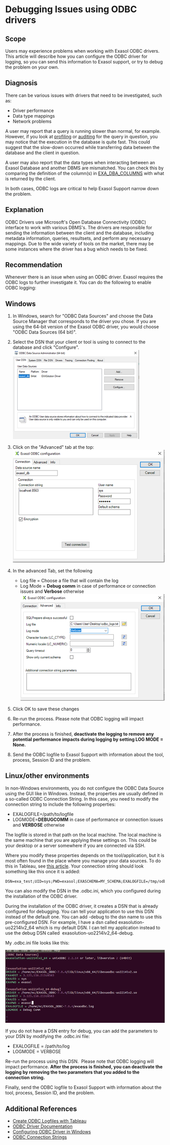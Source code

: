 # Debugging Issues using ODBC drivers 
## Scope

Users may experience problems when working with Exasol ODBC drivers. This article will describe how you can configure the ODBC driver for logging, so you can send this information to Exasol support, or try to debug the problem on your own. 

## Diagnosis

There can be various issues with drivers that need to be investigated, such as:

* Driver performance
* Data type mappings
* Network problems

A user may report that a query is running slower than normal, for example. However, if you look at [profiling](https://docs.exasol.com/database_concepts/profiling.htm) or [auditing](https://docs.exasol.com/database_concepts/auditing.htm) for the query in question, you may notice that the execution in the database is quite fast. This could suggest that the slow-down occurred while transferring data between the database and the client in question. 

A user may also report that the data types when interacting between an Exasol Database and another DBMS are mismatched. You can check this by comparing the definition of the column(s) in [EXA_DBA_COLUMNS](https://docs.exasol.com/sql_references/system_tables/metadata/exa_dba_columns.htmhttps://docs.exasol.com/sql_references/system_tables/metadata/exa_dba_columns.htm) with what is returned by the client. 

In both cases, ODBC logs are critical to help Exasol Support narrow down the problem. 

## Explanation

ODBC Drivers use Microsoft's Open Database Connectivity (ODBC) interface to work with various DBMS's. The drivers are responsible for sending the information between the client and the database, including metadata information, queries, resultsets, and perform any necessary mappings. Due to the wide variety of tools on the market, there may be some instances where the driver has a bug which needs to be fixed. 

## Recommendation

Whenever there is an issue when using an ODBC driver. Exasol requires the ODBC logs to further investigate it. You can do the following to enable ODBC logging:

## Windows

1. In Windows, search for "ODBC Data Sources" and choose the Data Source Manager that corresponds to the driver you chose. If you are using the 64-bit version of the Exasol ODBC driver, you would choose "ODBC Data Sources (64 bit)".
2. Select the DSN that your client or tool is using to connect to the database and click "Configure".![](images/Screenshot-2020-11-16-114341.png)
3. Click on the "Advanced" tab at the top:![](images/Screenshot-2020-11-16-114404.png)
4. In the advanced Tab, set the following


	* Log file = Choose a file that will contain the log
	* Log Mode = **Debug comm** in case of performance or connection issues and **Verbose** otherwise  
	![](images/Screenshot-2020-11-16-114443.png)
5. Click OK to save these changes
6. Re-run the process.  Please note that ODBC logging will impact performance.
7. After the process is finished, **deactivate the logging to remove any potential performance impacts during logging by setting LOG MODE = None.**
8. Send the ODBC logfile to Exasol Support with information about the tool, process, Session ID and the problem.

## Linux/other environments

In non-Windows environments, you do not configure the ODBC Data Source using the GUI like in Windows. Instead, the properties are usually defined in a so-called ODBC Connection String. In this case, you need to modify the connection string to include the following properties:

* EXALOGFILE=/path/to/logfile
* LOGMODE=**DEBUGCOMM** in case of performance or connection issues and **VERBOSE** otherwise

The logfile is stored in that path on the local machine. The local machine is the same machine that you are applying these settings on. This could be your desktop or a server somewhere if you are connected via SSH. 

Where you modify these properties depends on the tool/application, but it is most often found in the place where you manage your data sources. To do this in Tableau, see [this article](https://community.exasol.com/t5/connect-with-exasol/how-to-create-odbc-logfiles-with-tableau/ta-p/1244). Your connection string should look something like this once it is added:


```markup
DSN=exa_test;UID=sys;PWD=exasol;EXASCHEMA=MY_SCHEMA;EXALOGFILE=/tmp/odbc_logs.txt;LOGMODE=VERBOSE
```
You can also modify the DSN in the .odbc.ini, which you configured during the installation of the ODBC driver.  

During the installation of the ODBC driver, it creates a DSN that is already configured for debugging. You can tell your application to use this DSN instead of the default one. You can add -debug to the dsn name to use this pre-configured DSN. For example, I have a dsn called exasolution-uo2214lv2_64 which is my default DSN. I can tell my application instead to use the debug DSN called  exasolution-uo2214lv2_64-debug.

My .odbc.ini file looks like this:

![](images/Screenshot-2021-01-14-150259.png)

If you do not have a DSN entry for debug, you can add the parameters to your DSN by modifying the .odbc.ini file:

* EXALOGFILE = /path/to/log
* LOGMODE = VERBOSE

Re-run the process using this DSN.  Please note that ODBC logging will impact performance. **After the process is finished, you can deactivate the logging by removing the two parameters that you added to the connection string.**

Finally, send the ODBC logfile to Exasol Support with information about the tool, process, Session ID, and the problem. 

## Additional References

* [Create ODBC Logfiles with Tableau](https://community.exasol.com/t5/connect-with-exasol/how-to-create-odbc-logfiles-with-tableau/ta-p/1244)
* [ODBC Driver Documentation](https://docs.exasol.com/connect_exasol/drivers/odbc.htm)
* [Configuring ODBC Driver in Windows](https://docs.exasol.com/connect_exasol/drivers/odbc/odbc_windows.htm)
* [ODBC Connection Strings](https://docs.exasol.com/connect_exasol/drivers/odbc/using_odbc.htm#ConnectingthroughConnectionStrings)
